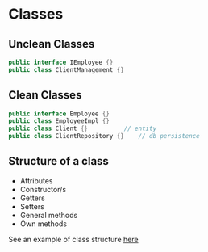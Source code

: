 # Classes

## Unclean Classes

```java
public interface IEmployee {}
public class ClientManagement {}
```

## Clean Classes

```java
public interface Employee {}
public class EmployeeImpl {}
public class Client {}			// entity
public class ClientRepository {}	// db persistence
```


## Structure of a class
- Attributes
- Constructor/s
- Getters
- Setters
- General methods
- Own methods   

See an example of class structure [here](https://github.com/m-maso/CleanCode/blob/main/Person.java)